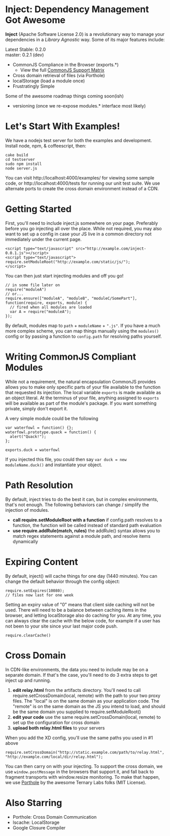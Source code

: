 Inject: Dependency Management Got Awesome
===
**Inject** (Apache Software License 2.0) is a revolutionary way to manage your dependencies in a *Library Agnostic* way. Some of its major features include:

Latest Stable: 0.2.0<br>
master: 0.2.1 (dev)

* CommonJS Compliance in the Browser (exports.*)
  * View the full [CommonJS Support Matrix](https://github.com/Jakobo/inject/wiki/CommonJS-Support)
* Cross domain retrieval of files (via Porthole)
* localStorage (load a module once)
* Frustratingly Simple

Some of the awesome roadmap things coming soon(ish)

* versioning (once we re-expose modules.* interface most likely)

Let's Start With Examples!
===
We have a nodejs test server for both the examples and development. Install node, npm, & coffeescript, then:

```
cake build
cd testserver
sudo npm install
node server.js
```

You can visit http://localhost:4000/examples/ for viewing some sample code, or http://localhost:4000/tests for running our unit test suite. We use alternate ports to create the cross domain environment instead of a CDN.

Getting Started
===
First, you'll need to include inject.js somewhere on your page. Preferably before you go injecting all over the place. While not required, you may also want to set up a config in case your JS live in a common directory not immediately under the current page.

```
<script type="text/javascript" src="http://example.com/inject-0.0.1.js"></script>
<script type="text/javascript">
require.setModuleRoot("http://example.com/static/js/");
</script>
```

You can then just start injecting modules and off you go!

```
// in some file later on
require("moduleA")
// or...
require.ensure(["moduleA", "moduleB", "moduleC/SomePart"], function(require, exports, module) {
  // fired when all modules are loaded
  var A = require("moduleA");
});
```

By default, modules map to `path` + `moduleName` + `".js"`. If you have a much more complex scheme, you can map things manually using the `modules()` config or by passing a function to `config.path` for resolving paths yourself.

Writing CommonJS Compliant Modules
===
While not a requirement, the natural encapsulation CommonJS provides allows you to make only specific parts of your file available to the function that requested its injection. The local variable `exports` is made available as an object literal. At the terminus of your file, anything assigned to `exports` will be available as part of the module's package. If you want something private, simply don't export it.

A very simple module could be the following

```
var waterfowl = function() {};
waterfowl.prototype.quack = function() {
  alert("Quack!");
};

exports.duck = waterfowl
```

If you injected this file, you could then say `var duck = new moduleName.duck()` and instantiate your object.

Path Resolution
===
By default, inject tries to do the best it can, but in complex environments, that's not enough. The following behaviors can change / simplify the injection of modules.

* **call require.setModuleRoot with a function** if config.path resolves to a function, the function will be called instead of standard path evaluation
* **use require.addRule(match, rules)** the addRule() syntax allows you to match regex statements against a module path, and resolve items dynamically

Expiring Content
===
By default, inject() will cache things for one day (1440 minutes). You can change the default behavior through the config object:

```
require.setExpires(10080);
// files now last for one week
```

Setting an expiry value of "0" means that client side caching will not be used. There will need to be a balance between caching items in the browser, and letting localStorage also do caching for you. At any time, you can always clear the cache with the below code, for example if a user has not been to your site since your last major code push.

```
require.clearCache()
```

Cross Domain
===
In CDN-like environments, the data you need to include may be on a separate domain. If that's the case, you'll need to do 3 extra steps to get inject up and running.

1. **edit relay.html** from the artifacts directory. You'll need to call require.setCrossDomain(local, remote) with the path to your two proxy files. The "local" is on the same domain as your application code. The "remote" is on the same domain as the JS you intend to load, and should be the same domain you supplied to require.setModuleRoot()
2. **edit your code** use the same require.setCrossDomain(local, remote) to set up the configuration for cross domain
3. **upload both relay.html files** to your servers

When you add the XD config, you'll use the same paths you used in #1 above

```
require.setCrossDomain("http://static.example.com/path/to/relay.html", "http://example.com/local/dir/relay.html");
```

You can then carry on with your injecting. To support the cross domain, we use `window.postMessage` in the browsers that support it, and fall back to fragment transports with window.resize monitoring. To make that happen, we use [Porthole](http://ternarylabs.github.com/porthole/) by the awesome Ternary Labs folks (MIT License).

Also Starring
===
* Porthole: Cross Domain Communication
* lscache: LocalStorage
* Google Closure Compiler
